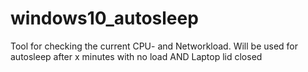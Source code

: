 # windows10_autosleep
Tool for checking the current CPU- and Networkload. Will be used for autosleep after x minutes with no load AND Laptop lid closed
